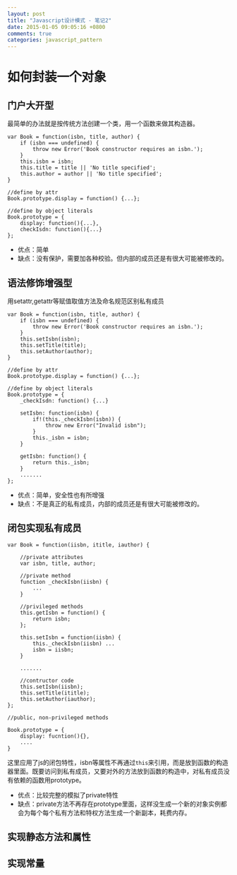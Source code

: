 ```yaml
---
layout: post
title: "Javascript设计模式 - 笔记2"
date: 2015-01-05 09:05:16 +0800
comments: true
categories: javascript_pattern
---
```

# 如何封装一个对象

## 门户大开型

最简单的办法就是按传统方法创建一个类，用一个函数来做其构造器。

```
var Book = function(isbn, title, author) {
    if (isbn === undefined) {
        throw new Error('Book constructor requires an isbn.');
    }
    this.isbn = isbn;
    this.title = title || 'No title specified';
    this.author = author || 'No title specified';
}

//define by attr
Book.prototype.display = function() {...};

//define by object literals
Book.prototype = {
    display: function(){...},
    checkIsdn: function(){...}
};
```

* 优点：简单
* 缺点：没有保护，需要加各种校验。但内部的成员还是有很大可能被修改的。

## 语法修饰增强型

用setattr,getattr等赋值取值方法及命名规范区别私有成员

```
var Book = function(isbn, title, author) {
    if (isbn === undefined) {
        throw new Error('Book constructor requires an isbn.');
    }
    this.setIsbn(isbn);
    this.setTitle(title);
    this.setAuthor(author);
}

//define by attr
Book.prototype.display = function() {...};

//define by object literals
Book.prototype = {
    _checkIsdn: function() {...}

    setIsbn: function(isbn) {
        if!(this._checkIsbn(isbn)) {
            throw new Error("Invalid isbn");
        }
        this._isbn = isbn;
    }

    getIsbn: function() {
        return this._isbn;
    }
    .......
};
```
* 优点：简单，安全性也有所增强
* 缺点：不是真正的私有成员，内部的成员还是有很大可能被修改的。

## 闭包实现私有成员

```
var Book = function(iisbn, ititle, iauthor) {

    //private attributes
    var isbn, title, author;

    //private method
    function _checkIsbn(iisbn) {
        ... 
    }

    //privileged methods
    this.getIsbn = function() {
        return isbn; 
    };

    this.setIsbn = function(iisbn) {
        this._checkIsbn(iisbn) ... 
        isbn = iisbn;
    }

    .......

    //contructor code
    this.setIsbn(iisbn);
    this.setTitle(ititle);
    this.setAuthor(iauthor);
};

//public, non-privileged methods

Book.prototype = {
    display: fucntion(){},
    ....
}
```

这里应用了js的闭包特性，isbn等属性不再通过`this`来引用，而是放到函数的构造器里面。既要访问到私有成员，又要对外的方法放到函数的构造中，对私有成员没有依赖的函数用prototype。

* 优点：比较完整的模拟了private特性
* 缺点：private方法不再存在prototype里面，这样没生成一个新的对象实例都会为每个每个私有方法和特权方法生成一个新副本，耗费内存。

## 实现静态方法和属性

## 实现常量
